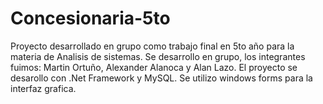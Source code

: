 # Concesionaria-5to
Proyecto desarrollado en grupo como trabajo final en 5to año para la materia de Analisis de sistemas.
Se desarrollo en grupo, los integrantes fuimos: Martin Ortuño, Alexander Alanoca y Alan Lazo. 
El proyecto se desarollo con .Net Framework y MySQL. Se utilizo windows forms para la interfaz grafica. 

